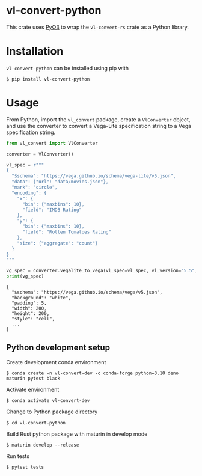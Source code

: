 # vl-convert-python
This crate uses [PyO3](https://pyo3.rs/) to wrap the `vl-convert-rs` crate as a Python library.

# Installation
`vl-convert-python` can be installed using pip with

```
$ pip install vl-convert-python
```

# Usage
From Python, import the `vl_convert` package, create a `VlConverter` object, and use the converter to convert a Vega-Lite specification string to a Vega specification string.

```python
from vl_convert import VlConverter

converter = VlConverter()

vl_spec = r"""
{
  "$schema": "https://vega.github.io/schema/vega-lite/v5.json",
  "data": {"url": "data/movies.json"},
  "mark": "circle",
  "encoding": {
    "x": {
      "bin": {"maxbins": 10},
      "field": "IMDB Rating"
    },
    "y": {
      "bin": {"maxbins": 10},
      "field": "Rotten Tomatoes Rating"
    },
    "size": {"aggregate": "count"}
  }
}
"""

vg_spec = converter.vegalite_to_vega(vl_spec=vl_spec, vl_version="5.5", pretty=True)
print(vg_spec)
```
```
{
  "$schema": "https://vega.github.io/schema/vega/v5.json",
  "background": "white",
  "padding": 5,
  "width": 200,
  "height": 200,
  "style": "cell",
  ...
}
```


## Python development setup
Create development conda environment
```
$ conda create -n vl-convert-dev -c conda-forge python=3.10 deno maturin pytest black
```

Activate environment
```
$ conda activate vl-convert-dev
```

Change to Python package directory
```
$ cd vl-convert-python

```
Build Rust python package with maturin in develop mode
```
$ maturin develop --release
```

Run tests
```
$ pytest tests
```
